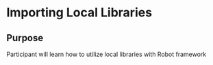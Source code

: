 # Importing Local Libraries

## Purpose
Participant will learn how to utilize local libraries with Robot framework
